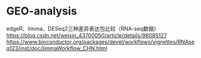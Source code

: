 # GEO-analysis
edgeR、limma、DESeq2三种差异表达包比较（RNA-seq数据）
https://blog.csdn.net/weixin_43700050/article/details/98085127
https://www.bioconductor.org/packages/devel/workflows/vignettes/RNAseq123/inst/doc/limmaWorkflow_CHN.html

